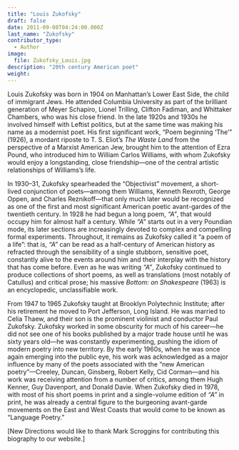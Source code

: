 ```yaml
---
title: "Louis Zukofsky"
draft: false
date: 2011-09-08T04:24:00.000Z
last_name: "Zukofsky"
contributor_type:
  - Author
image:
  file: Zukofsky_Louis.jpg
description: "20th century American poet"
weight:
---
```


Louis Zukofsky was born in 1904 on Manhattan’s Lower East Side, the child of immigrant Jews. He attended Columbia University as part of the brilliant generation of Meyer Schapiro, Lionel Trilling, Clifton Fadiman, and Whittaker Chambers, who was his close friend. In the late 1920s and 1930s he involved himself with Leftist politics, but at the same time was making his name as a modernist poet. His first significant work, “Poem beginning ‘The’” (1926), a mordant riposte to T. S. Eliot’s _The Waste Land_ from the perspective of a Marxist American Jew, brought him to the attention of Ezra Pound, who introduced him to William Carlos Williams, with whom Zukofsky would enjoy a longstanding, close friendship—one of the central artistic relationships of Williams’s life.

In 1930–31, Zukofsky spearheaded the “Objectivist” movement, a short-lived conjunction of poets—among them Williams, Kenneth Rexroth, George Oppen, and Charles Reznikoff—that only much later would be recognized as one of the first and most significant American poetic avant-gardes of the twentieth century. In 1928 he had begun a long poem, _“A”_, that would occupy him for almost half a century. While _“A”_ starts out in a very Poundian mode, its later sections are increasingly devoted to complex and compelling formal experiments. Throughout, it remains as Zukofsky called it “a poem of a life”: that is, _“A”_ can be read as a half-century of American history as refracted through the sensibility of a single stubborn, sensitive poet, constantly alive to the events around him and their interplay with the history that has come before. Even as he was writing _“A”_, Zukofsky continued to produce collections of short poems, as well as translations (most notably of Catullus) and critical prose; his massive _Bottom: on Shakespeare_ (1963) is an encyclopedic, unclassifiable work.

From 1947 to 1965 Zukofsky taught at Brooklyn Polytechnic Institute; after his retirement he moved to Port Jefferson, Long Island. He was married to Celia Thaew, and their son is the prominent violinist and conductor Paul Zukofsky. Zukofsky worked in some obscurity for much of his career—he did not see one of his books published by a major trade house until he was sixty years old—he was constantly experimenting, pushing the idiom of modern poetry into new territory. By the early 1960s, when he was once again emerging into the public eye, his work was acknowledged as a major influence by many of the poets associated with the “new American poetry”—Creeley, Duncan, Ginsberg, Robert Kelly, Cid Corman—and his work was receiving attention from a number of critics, among them Hugh Kenner, Guy Davenport, and Donald Davie. When Zukofsky died in 1978, with most of his short poems in print and a single-volume edition of _“A”_ in print, he was already a central figure to the burgeoning avant-garde movements on the East and West Coasts that would come to be known as “Language Poetry.”

[New Directions would like to thank Mark Scroggins for contributing this biography to our website.]

